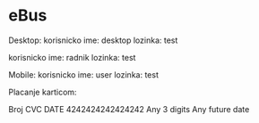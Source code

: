 # eBus

Desktop:
  korisnicko ime: desktop
  lozinka: test

  korisnicko ime: radnik
  lozinka: test
  
Mobile:
  korisnicko ime: user
  lozinka: test

Placanje karticom: 

Broj                         CVC	             DATE
4242424242424242	Any 3 digits	       Any future date
